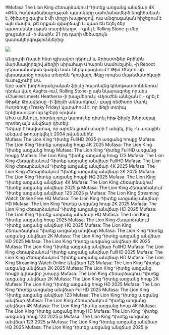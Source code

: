 #Mufasa The Lion King Հեռարձակում Դիտեք առցանց անվճար 4K  
«Թեև հանրաճանաչության պատկերը սահմանամերձ երգիծական է, ծիծաղը գալիս է մի փոքր խայթոցով. դա անզուգական հիշեցում է այն մասին, թե որքան զվարճալի և վատ են եղել ձեր պատանեկության տարիները», - գրել է Rolling Stone-ը մեր ցուցակում -ի մասին: 21-րդ դարի մեծագույն կատակերգություններից։  
  
[![](https://i.imgur.com/qSNzIqt.png)](https://movie.rssnews.media/ZDGPFnBX.php)  
  
Անգուրի Ռայսի հետ գլխավոր դերում և Քրիստոֆեր Բրինին մարմնավորելով Քեդիի սիրահար Ահարոն Սամուելսին, -ի Reboot դերասանական կազմը նաև ներկայացնում է Թիմ Մեդոուսի վերադարձը որպես տնօրեն Դյուվալի, Ֆեյը որպես մաթեմատիկայի ուսուցչուհի Մս.  
Երբ այժմ խորհրդանշական ֆիլմը հայտնվեց կինոթատրոններում դեռևս վաղ Aughts-ում, Rolling Stone-ը այն նկարագրեց որպես «Clueless meets Heathers»-ի խաչմերուկ: «Սյուժեն աննշան է,- գրել է Փիթեր Թրավերսը -ի ֆիլմի ակնարկում,- բայց ռեժիսոր Մարկ Ուոթերսը (Freaky Friday) վստահում է, որ Ֆեյի տտիպ երկխոսությունը կբերի օրվան:  
Ահա ամենուր, որտեղ դուք կարող եք դիտել հիթ ֆիլմը (ներառյալ որտեղ այն անվճար դիտել):  
Դժվար է հավատալ, որ արդեն քսան տարի է անցել, ինչ -ն առաջին անգամ թողարկվել է 2004 թվականին:  
Mufasa: The Lion King Դիտեք FullHD 2025-ի առցանց հոսքը
Mufasa: The Lion King Դիտեք առցանց հոսք 4K 2025
Mufasa: The Lion King Դիտեք առցանց հոսք
Mufasa: The Lion King Դիտեք FullHD առցանց հոսքը
Mufasa: The Lion King Դիտեք առցանց հոսք 123
Mufasa: The Lion King Հեռարձակում Դիտեք առցանց անվճար FullHD
Mufasa: The Lion King Հեռարձակում Դիտեք առցանց անվճար 4K 2025
Mufasa: The Lion King Հեռարձակում Դիտեք առցանց անվճար 2K 2025
Mufasa: The Lion King Դիտեք առցանց հոսքի HQ 2025
Mufasa: The Lion King Դիտեք առցանց անվճար 4K
Mufasa: The Lion King Հեռարձակում Դիտեք առցանց անվճար 2025 թ
Mufasa: The Lion King Հեռարձակում Դիտեք առցանց անվճար 123 2025 թ
Mufasa: The Lion King Streaming Watch Online Free HQ
Mufasa: The Lion King Դիտեք առցանց անվճար HD
Mufasa: The Lion King Դիտեք առցանց հոսք 2K 2025
Mufasa: The Lion King Հեռարձակում Դիտեք առցանց անվճար HD 2025
Mufasa: The Lion King Դիտեք առցանց անվճար HQ
Mufasa: The Lion King Դիտեք առցանց հոսք 2025
Mufasa: The Lion King Հեռարձակում Դիտեք առցանց անվճար HQ 2025
Mufasa: The Lion King Հեռարձակում Դիտեք առցանց անվճար
Mufasa: The Lion King Դիտեք առցանց անվճար 2K
Mufasa: The Lion King Դիտեք առցանց անվճար HD 2025
Mufasa: The Lion King Դիտեք առցանց անվճար 4K 2025
Mufasa: The Lion King Դիտեք առցանց անվճար FullHD
Mufasa: The Lion King Հեռարձակում Դիտեք առցանց անվճար FullHD 2025
Mufasa: The Lion King Հեռարձակում Դիտեք առցանց անվճար HD
Mufasa: The Lion King Streaming Watch Online Անվճար 123
Mufasa: The Lion King Դիտեք առցանց անվճար 2K 2025
Mufasa: The Lion King Դիտեք առցանց հոսքի գլխավոր շտաբը
Mufasa: The Lion King Հեռարձակում Դիտեք առցանց անվճար 2K
Mufasa: The Lion King Դիտեք առցանց հոսք 2K
Mufasa: The Lion King Դիտեք առցանց հոսք HD 2025
Mufasa: The Lion King Դիտեք առցանց անվճար FullHD 2025
Mufasa: The Lion King Դիտեք առցանց անվճար 123
Mufasa: The Lion King Դիտեք առցանց անվճար
Mufasa: The Lion King Հեռարձակում Դիտեք առցանց անվճար 4K
Mufasa: The Lion King Դիտեք առցանց հոսք 4K
Mufasa: The Lion King Դիտեք առցանց հոսք HD
Mufasa: The Lion King Դիտեք առցանց հոսք 123 2025 թ
Mufasa: The Lion King Դիտեք առցանց անվճար 123 2025 թ
Mufasa: The Lion King Դիտեք առցանց անվճար HQ 2025
Mufasa: The Lion King Դիտեք առցանց անվճար 2025 թ